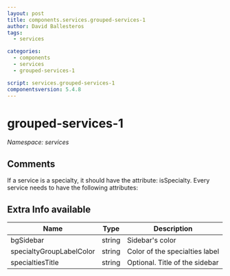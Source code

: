 ```yaml
---
layout: post
title: components.services.grouped-services-1
author: David Ballesteros
tags:
  - services

categories:
  - components
  - services
  - grouped-services-1

script: services.grouped-services-1
componentsversion: 5.4.8
---
```

# grouped-services-1

*Namespace: services*

## Comments

If a service is a specialty, it should have the attribute: isSpecialty. 
Every service needs to have the following attributes:


## Extra Info available

| Name | Type | Description |
| --- | --- | --- |
| bgSidebar | string | Sidebar's color |
| specialtyGroupLabelColor | string | Color of the specialties label |
| specialtiesTitle | string | Optional. Title of the sidebar |
